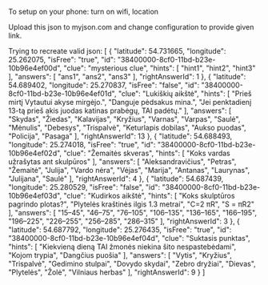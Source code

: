 To setup on your phone:
turn on wifi, location

Upload this json to myjson.com and change configuration to provide given link.

Trying to recreate valid json:
[
    {
        "latitude": 54.731665,
        "longitude": 25.262075,
        "isFree": "true",
        "id": "38400000-8cf0-11bd-b23e-10b96e4ef00d",
        "clue": "mysterious clue",
        "hints": [
            "hint1",
            "hint2",
            "hint3"
        ],
        "answers": [
            "ans1",
            "ans2",
            "ans3"
        ],
        "rightAnswerId": 1
    },
    {
        "latitude": 54.689402,
        "longitude": 25.270837,
        "isFree": "false",
        "id": "38400000-8cf0-11bd-b23e-10b96e4ef01d",
        "clue": "Lukiškių aikštė",
        "hints": [
            "Prieš mirtį Vytautui akyse mirgėjo.",
            "Danguje pėdsakus mina.",
            "Jei penktadienį 13-tą prieš akis juodas katinas prabėgų, TAI padėtų."
        ],
        "answers": [
            "Skydas",
            "Žiedas",
            "Kalavijas",
            "Kryžius",
            "Varnas",
            "Varpas",
            "Saulė",
            "Mėnulis",
            "Debesys",
            "Trispalvė",
            "Keturlapis dobilas",
            "Aukso puodas",
            "Policija",
            "Pasaga"
        ],
        "rightAnswerId": 13
    },
    {
        "latitude": 54.688493,
        "longitude": 25.274018,
        "isFree": "true",
        "id": "38400000-8cf0-11bd-b23e-10b96e4ef02d",
        "clue": "Žemaitės skveras",
        "hints": [
          "Koks vardas užrašytas ant skulpūros"
        ],
        "answers": [
            "Aleksandravičius",
            "Petras",
            "Žemaitė",
            "Julija",
            "Vardo nėra",
            "Vėjas",
            "Marija",
            "Antanas",
            "Laurynas",
            "Julijana",
            "Saulė"
        ],
        "rightAnswerId": 4
    },
    {
        "latitude": 54.687439,
        "longitude": 25.280529,
        "isFree": "false",
        "id": "38400000-8cf0-11bd-b23e-10b96e4ef03d",
        "clue": "Kudirkos aikštė",
        "hints": [
            "Koks skulptūros pagrindo plotas?",
            "Plytelės kraštinės ilgis 1.3 metrai",
            "C=2 πR",
            "S = πR2"
        ],
        "answers": [
            "15–45",
            "46–75",
            "76–105",
            "106–135",
            "136–165",
            "166–195",
            "196–225",
            "226–255",
            "256–285",
            "286–315"
        ],
        "rightAnswerId": 3
    },
    {
        "latitude": 54.687792,
        "longitude": 25.276435,
        "isFree": "true",
        "id": "38400000-8cf0-11bd-b23e-10b96e4ef04d",
        "clue": "Suktasis punktas",
        "hints": [
            "Kiekvieną dieną TAI žmonės niekina šito nespastebėdami",
            "Kojom trypia",
            "Dangčius puošia"
        ],
        "answers": [
            "Vytis",
            "Kryžius",
            "Trispalvė",
            "Gedimino stulpai",
            "Dovydo skydai",
            "Zebro dryžiai",
            "Dievas",
            "Plytelės",
            "Žolė",
            "Vilniaus herbas"
        ],
        "rightAnswerId": 9
    }
]